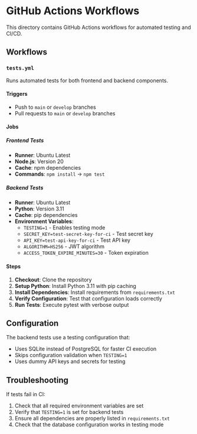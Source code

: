 # GitHub Actions Workflows

This directory contains GitHub Actions workflows for automated testing and CI/CD.

## Workflows

### `tests.yml`

Runs automated tests for both frontend and backend components.

#### Triggers
- Push to `main` or `develop` branches
- Pull requests to `main` or `develop` branches

#### Jobs

##### Frontend Tests
- **Runner**: Ubuntu Latest
- **Node.js**: Version 20
- **Cache**: npm dependencies
- **Commands**: `npm install` → `npm test`

##### Backend Tests
- **Runner**: Ubuntu Latest
- **Python**: Version 3.11
- **Cache**: pip dependencies
- **Environment Variables**:
  - `TESTING=1` - Enables testing mode
  - `SECRET_KEY=test-secret-key-for-ci` - Test secret key
  - `API_KEY=test-api-key-for-ci` - Test API key
  - `ALGORITHM=HS256` - JWT algorithm
  - `ACCESS_TOKEN_EXPIRE_MINUTES=30` - Token expiration

#### Steps
1. **Checkout**: Clone the repository
2. **Setup Python**: Install Python 3.11 with pip caching
3. **Install Dependencies**: Install requirements from `requirements.txt`
4. **Verify Configuration**: Test that configuration loads correctly
5. **Run Tests**: Execute pytest with verbose output

## Configuration

The backend tests use a testing configuration that:
- Uses SQLite instead of PostgreSQL for faster CI execution
- Skips configuration validation when `TESTING=1`
- Uses dummy API keys and secrets for testing

## Troubleshooting

If tests fail in CI:
1. Check that all required environment variables are set
2. Verify that `TESTING=1` is set for backend tests
3. Ensure all dependencies are properly listed in `requirements.txt`
4. Check that the database configuration works in testing mode 